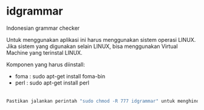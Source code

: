 # idgrammar
Indonesian grammar checker

Untuk menggunakan aplikasi ini harus menggunakan sistem operasi LINUX.
Jika sistem yang digunakan selain LINUX, bisa menggunakan Virtual Machine yang terinstal LINUX.

Komponen yang harus diinstall:
- foma : sudo apt-get install foma-bin
- perl : sudo apt-get install perl

######

```sh
Pastikan jalankan perintah "sudo chmod -R 777 idgrammar" untuk menghindari error
```

